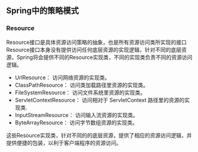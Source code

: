 Spring中的策略模式
------------

### Resource

Resource接口是具体资源访问策略的抽象，也是所有资源访问类所实现的接口
Resource接口本身没有提供访问任何底层资源的实现逻辑，针对不同的底层资源，Spring将会提供不同的Resource实现类，不同的实现类负责不同的资源访问逻辑。

* UrlResource： 访问网络资源的实现类。
* ClassPathResource： 访问类加载路径里资源的实现类。
* FileSystemResource： 访问文件系统里资源的实现类。
* ServletContextResource： 访问相对于 ServletContext 路径里的资源的实现类.
* InputStreamResource： 访问输入流资源的实现类。
* ByteArrayResource： 访问字节数组资源的实现类。

这些Resource实现类，针对不同的的底层资源，提供了相应的资源访问逻辑，并提供便捷的包装，以利于客户端程序的资源访问。
